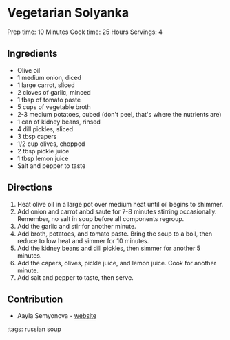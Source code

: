 # Vegetarian Solyanka

Prep time: 10 Minutes
Cook time: 25 Hours
Servings: 4

## Ingredients
- Olive oil
- 1 medium onion, diced
- 1 large carrot, sliced
- 2 cloves of garlic, minced
- 1 tbsp of tomato paste
- 5 cups of vegetable broth
- 2-3 medium potatoes, cubed (don't peel, that's where the nutrients are)
- 1 can of kidney beans, rinsed
- 4 dill pickles, sliced
- 3 tbsp capers
- 1/2 cup olives, chopped
- 2 tbsp pickle juice
- 1 tbsp lemon juice
- Salt and pepper to taste

## Directions
1. Heat olive oil in a large pot over medium heat until oil begins to shimmer.
2. Add onion and carrot anbd saute for 7-8 minutes stirring occasionally. Remember, no salt in soup before all components regroup.
3. Add the garlic and stir for another minute.
4. Add broth, potatoes, and tomato paste. Bring the soup to a boil, then reduce to low heat and simmer for 10 minutes.
5. Add the kidney beans and dill pickles, then simmer for another 5 minutes.
6. Add the capers, olives, pickle juice, and lemon juice. Cook for another minute.
7. Add salt and pepper to taste, then serve.

## Contribution
- Aayla Semyonova - [website](https://aayla.dev)

;tags: russian soup
